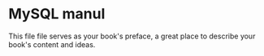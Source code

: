 # MySQL manul 



This file file serves as your book's preface, a great place to describe your book's content and ideas.

